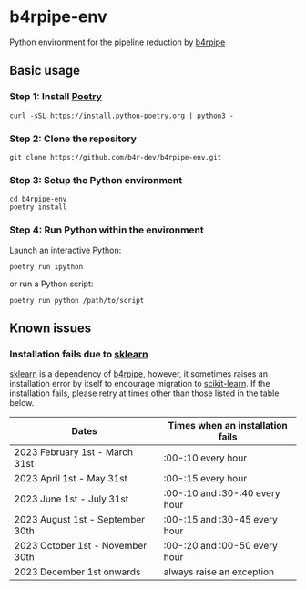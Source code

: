 # b4rpipe-env
Python environment for the pipeline reduction by [b4rpipe]

## Basic usage

### Step 1: Install [Poetry]

```shell
curl -sSL https://install.python-poetry.org | python3 -
```

### Step 2: Clone the repository

```shell
git clone https://github.com/b4r-dev/b4rpipe-env.git
```

### Step 3: Setup the Python environment

```shell
cd b4rpipe-env
poetry install
```

### Step 4: Run Python within the environment

Launch an interactive Python:

```shell
poetry run ipython
```

or run a Python script:

```shell
poetry run python /path/to/script
```

## Known issues

### Installation fails due to [sklearn]

[sklearn] is a dependency of [b4rpipe], however, it sometimes raises an installation error by itself to encourage migration to [scikit-learn].
If the installation fails, please retry at times other than those listed in the table below.

Dates | Times when an installation fails
--- | ---
2023 February 1st - March 31st | :00-:10 every hour
2023 April 1st - May 31st | :00-:15 every hour
2023 June 1st - July 31st | :00-:10 and :30-:40 every hour
2023 August 1st - September 30th | :00-:15 and :30-45 every hour
2023 October 1st - November 30th | :00-:20 and :00-50 every hour
2023 December 1st onwards | always raise an exception

[b4rpipe]: https://pypi.org/project/b4rpipe
[Poetry]: https://python-poetry.org
[sklearn]: https://pypi.org/project/sklearn
[scikit-learn]: https://pypi.org/project/scikit-learn

